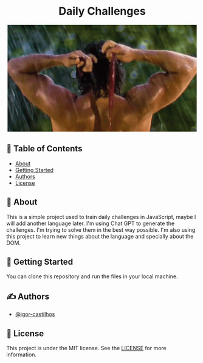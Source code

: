 <div align="center">
    <h1>Daily Challenges</h1>
    <img src="tenor.gif" alt="animated" />
</div>

## 📝 Table of Contents
- [About](#about)
- [Getting Started](#getting_started)
- [Authors](#authors)
- [License](#license)

## 🧐 About <a name = "about"></a>
This is a simple project used to train daily challenges in JavaScript, maybe I will add another language later. I'm using Chat GPT to generate the challenges. I'm trying to solve them in the best way possible. I'm also using this project to learn new things about the language and specially about the DOM.

## 🏁 Getting Started <a name = "getting_started"></a>
You can clone this repository and run the files in your local machine.

## ✍️ Authors <a name = "authors"></a>
- [@igor-castilhos](https://www.linkedin.com/in/igorcastilhos/)

## 📝 License <a name = "license"></a>
This project is under the MIT license. See the [LICENSE](LICENSE) for more information.
